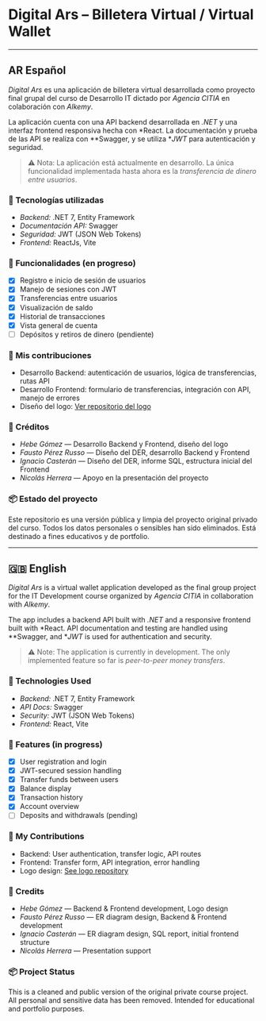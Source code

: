 # Digital Ars – Billetera Virtual / Virtual Wallet

---

## AR Español

*Digital Ars* es una aplicación de billetera virtual desarrollada como proyecto final grupal del curso de Desarrollo IT dictado por *Agencia CITIA* en colaboración con *Alkemy*.

La aplicación cuenta con una API backend desarrollada en *.NET* y una interfaz frontend responsiva hecha con *React. La documentación y prueba de las API se realiza con **Swagger, y se utiliza **JWT* para autenticación y seguridad.

> ⚠️ Nota: La aplicación está actualmente en desarrollo. La única funcionalidad implementada hasta ahora es la *transferencia de dinero entre usuarios*.

### 🔧 Tecnologías utilizadas

- *Backend:* .NET 7, Entity Framework  
- *Documentación API:* Swagger  
- *Seguridad:* JWT (JSON Web Tokens)  
- *Frontend:* ReactJs, Vite

### 🎯 Funcionalidades (en progreso)

- [x] Registro e inicio de sesión de usuarios  
- [x] Manejo de sesiones con JWT  
- [x] Transferencias entre usuarios  
- [x] Visualización de saldo  
- [x] Historial de transacciones  
- [x] Vista general de cuenta
- [ ] Depósitos y retiros de dinero (pendiente)

### 🧩 Mis contribuciones

- Desarrollo Backend: autenticación de usuarios, lógica de transferencias, rutas API  
- Desarrollo Frontend: formulario de transferencias, integración con API, manejo de errores  
- Diseño del logo: [Ver repositorio del logo](https://github.com/hebegomez/logo-DigitalArs)

### 👥 Créditos

- *Hebe Gómez* — Desarrollo Backend y Frontend, diseño del logo  
- *Fausto Pérez Russo* — Diseño del DER, desarrollo Backend y Frontend  
- *Ignacio Casterán* — Diseño del DER, informe SQL, estructura inicial del Frontend
- *Nicolás Herrera* — Apoyo en la presentación del proyecto

### 📦 Estado del proyecto

Este repositorio es una versión pública y limpia del proyecto original privado del curso. Todos los datos personales o sensibles han sido eliminados. Está destinado a fines educativos y de portfolio.

---

## 🇬🇧 English

*Digital Ars* is a virtual wallet application developed as the final group project for the IT Development course organized by *Agencia CITIA* in collaboration with *Alkemy*.

The app includes a backend API built with *.NET* and a responsive frontend built with *React. API documentation and testing are handled using **Swagger, and **JWT* is used for authentication and security.

> ⚠️ Note: The application is currently in development. The only implemented feature so far is *peer-to-peer money transfers*.

### 🔧 Technologies Used

- *Backend:* .NET 7, Entity Framework  
- *API Docs:* Swagger  
- *Security:* JWT (JSON Web Tokens)  
- *Frontend:* React, Vite

### 🎯 Features (in progress)

- [x] User registration and login  
- [x] JWT-secured session handling  
- [x] Transfer funds between users  
- [x] Balance display  
- [x] Transaction history  
- [x] Account overview
- [ ] Deposits and withdrawals (pending)

### 🧩 My Contributions

- Backend: User authentication, transfer logic, API routes  
- Frontend: Transfer form, API integration, error handling  
- Logo design: [See logo repository](https://github.com/hebegomez/logo-DigitalArs)

### 👥 Credits

- *Hebe Gómez* — Backend & Frontend development, Logo design  
- *Fausto Pérez Russo* — ER diagram design, Backend & Frontend development  
- *Ignacio Casterán* — ER diagram design, SQL report, initial frontend structure 
- *Nicolás Herrera* — Presentation support

### 📦 Project Status

This is a cleaned and public version of the original private course project. All personal and sensitive data has been removed. Intended for educational and portfolio purposes.
